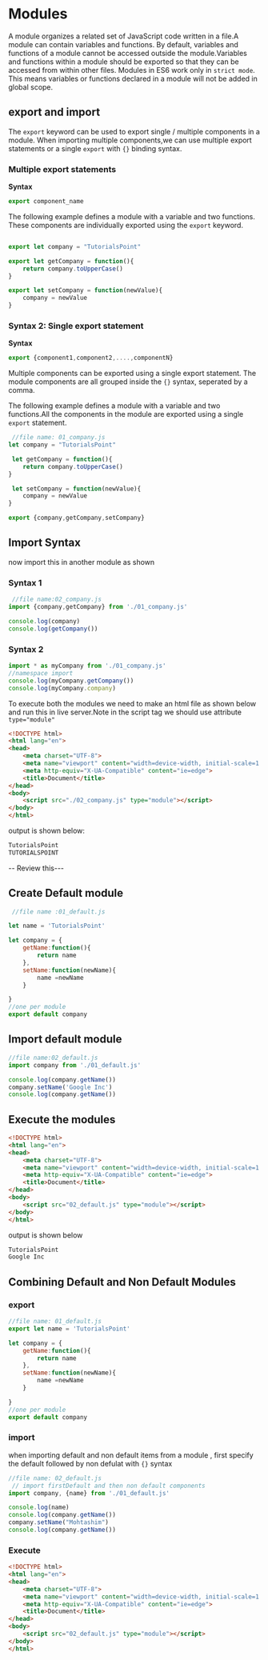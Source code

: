 # Modules

A module organizes a related set of JavaScript code written in a file.A module can contain variables and functions. By default, variables and functions of a module cannot be accessed outside the module.Variables and functions within a module should be exported so that they can be accessed from within other files. Modules in ES6 work only in `strict mode`. This means variables or functions declared in a module will not be added in global scope.

## export and import

The `export` keyword can be used to export single / multiple components in a module. 
When importing multiple components,we can use multiple export statements or a single `export` with `{}` binding syntax. 

### Multiple export statements

**Syntax**

```js
export component_name
```

The following example defines a module with a variable and two functions. These components are individually exported using the `export` keyword.

```js

export let company = "TutorialsPoint"

export let getCompany = function(){
    return company.toUpperCase()
}

export let setCompany = function(newValue){
    company = newValue
}

```

### Syntax 2: Single export statement

**Syntax**

```js
export {component1,component2,....,componentN}
```
Multiple components can be exported using a single export statement. The module components are all grouped inside the `{}` syntax, seperated by a comma.

The following example defines a module with a variable and two functions.All the components in the module are exported using a single `export` statement. 

```js
 //file name: 01_company.js
let company = "TutorialsPoint"

 let getCompany = function(){
    return company.toUpperCase()
}

 let setCompany = function(newValue){
    company = newValue
}

export {company,getCompany,setCompany}

```

## Import Syntax



now import this in another module as shown

### Syntax 1
```js
 //file name:02_company.js
import {company,getCompany} from './01_company.js'

console.log(company)
console.log(getCompany())

```

### Syntax 2
 
   ```js
import * as myCompany from './01_company.js'
//namespace import
console.log(myCompany.getCompany())
console.log(myCompany.company)
 ```

To execute both the modules we need to make an html file as shown below and run this in live server.Note in the script tag we should use attribute `type="module"`  

```html
<!DOCTYPE html>
<html lang="en">
<head>
    <meta charset="UTF-8">
    <meta name="viewport" content="width=device-width, initial-scale=1.0">
    <meta http-equiv="X-UA-Compatible" content="ie=edge">
    <title>Document</title>
</head>
<body>
    <script src="./02_company.js" type="module"></script>
</body>
</html>
```

output is shown below:

```js
TutorialsPoint
TUTORIALSPOINT
```

-- Review this---
## Create Default module

```js
 //file name :01_default.js

let name = 'TutorialsPoint'

let company = {
    getName:function(){
        return name
    },
    setName:function(newName){
        name =newName
    }

}
//one per module
export default company
```

## Import default module

```js
//file name:02_default.js
import company from './01_default.js'

console.log(company.getName())
company.setName('Google Inc')
console.log(company.getName())

```

## Execute the modules

```html
<!DOCTYPE html>
<html lang="en">
<head>
    <meta charset="UTF-8">
    <meta name="viewport" content="width=device-width, initial-scale=1.0">
    <meta http-equiv="X-UA-Compatible" content="ie=edge">
    <title>Document</title>
</head>
<body>
    <script src="02_default.js" type="module"></script>
</body>
</html>
```

output is shown below

```js
TutorialsPoint
Google Inc
```

## Combining Default and Non Default Modules

### export

```js
//file name: 01_default.js
export let name = 'TutorialsPoint'

let company = {
    getName:function(){
        return name
    },
    setName:function(newName){
        name =newName
    }

}
//one per module
export default company
```

### import


when importing default and non default items from a module , first specify the default followed by non defulat with `{}` syntax

```js
//file name: 02_default.js
 // import firstDefault and then non default components
import company, {name} from './01_default.js'

console.log(name)
console.log(company.getName())
company.setName("Mohtashim")
console.log(company.getName())
```


### Execute

```html
<!DOCTYPE html>
<html lang="en">
<head>
    <meta charset="UTF-8">
    <meta name="viewport" content="width=device-width, initial-scale=1.0">
    <meta http-equiv="X-UA-Compatible" content="ie=edge">
    <title>Document</title>
</head>
<body>
    <script src="02_default.js" type="module"></script>
</body>
</html>

```